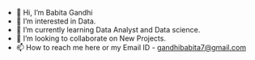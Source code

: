 - 👋 Hi, I’m Babita Gandhi
- 👀 I’m interested in Data.
- 🌱 I’m currently learning Data Analyst and Data science. 
- 💞️ I’m looking to collaborate on New Projects.
- 📫 How to reach me here or my Email ID - gandhibabita7@gmail.com
  

